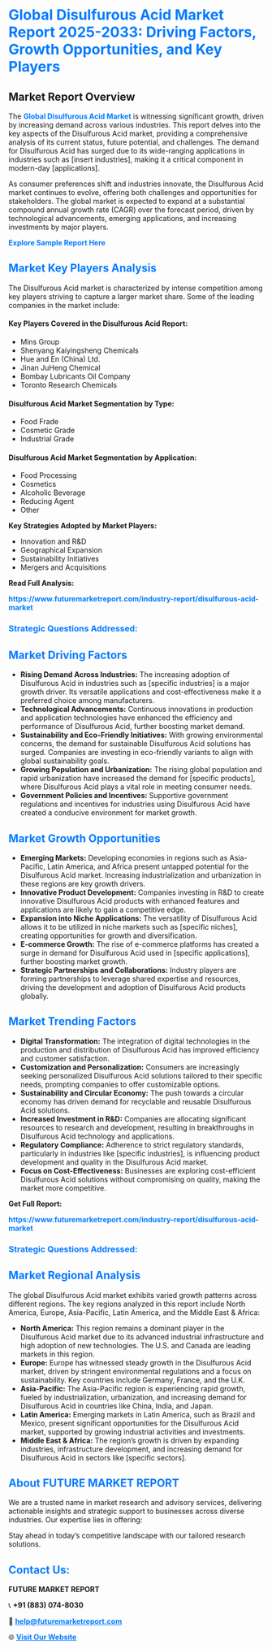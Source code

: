 <h1 style="color: #007BFF;">Global Disulfurous Acid Market Report 2025-2033: Driving Factors, Growth Opportunities, and Key Players</h1>

<section id="overview">
<h2>Market Report Overview</h2>
<p>The <a href="https://www.futuremarketreport.com/industry-report/disulfurous-acid-market" style="color: #007BFF; text-decoration: none;"><strong>Global Disulfurous Acid Market</strong></a> is witnessing significant growth, driven by increasing demand across various industries. This report delves into the key aspects of the Disulfurous Acid market, providing a comprehensive analysis of its current status, future potential, and challenges. The demand for Disulfurous Acid has surged due to its wide-ranging applications in industries such as [insert industries], making it a critical component in modern-day [applications].</p>
<p>As consumer preferences shift and industries innovate, the Disulfurous Acid market continues to evolve, offering both challenges and opportunities for stakeholders. The global market is expected to expand at a substantial compound annual growth rate (CAGR) over the forecast period, driven by technological advancements, emerging applications, and increasing investments by major players.</p>
</section>

<section id="overview">
<p><a href="https://www.futuremarketreport.com/request-sample/reportId=58507" style="color: #007BFF; text-decoration: none;"><strong>Explore Sample Report Here</strong></a></p>
</section>

<section id="key-players">
<h2 style="color: #007BFF;">Market Key Players Analysis</h2>
<p>The Disulfurous Acid market is characterized by intense competition among key players striving to capture a larger market share. Some of the leading companies in the market include:</p>
<h4>Key Players Covered in the Disulfurous Acid Report:</h4>
<ul><li>Mins Group</li><li>Shenyang Kaiyingsheng Chemicals</li><li>Hue and En (China) Ltd.</li><li>Jinan JuHeng Chemical</li><li>Bombay Lubricants Oil Company</li><li>Toronto Research Chemicals</li></ul>
<h4>Disulfurous Acid Market Segmentation by Type:</h4>
<ul><li>Food Frade</li><li>Cosmetic Grade</li><li>Industrial Grade</li></ul>

<h4>Disulfurous Acid Market Segmentation by Application:</h4>
<ul><li>Food Processing</li><li>Cosmetics</li><li>Alcoholic Beverage</li><li>Reducing Agent</li><li>Other</li></ul>
<p><strong>Key Strategies Adopted by Market Players:</strong></p>
<ul>
<li>Innovation and R&D</li>
<li>Geographical Expansion</li>
<li>Sustainability Initiatives</li>
<li>Mergers and Acquisitions</li>
</ul>
</section>

<section>
<p><strong>Read Full Analysis: </strong></p><a href="https://www.futuremarketreport.com/industry-report/disulfurous-acid-market" style="color: #007BFF; text-decoration: none;"><strong>https://www.futuremarketreport.com/industry-report/disulfurous-acid-market</strong></a>
<h3 style="color: #007BFF;">Strategic Questions Addressed:</h3>
</section>

<section id="driving-factors">
<h2 style="color: #007BFF;">Market Driving Factors</h2>
<ul>
<li><strong>Rising Demand Across Industries:</strong> The increasing adoption of Disulfurous Acid in industries such as [specific industries] is a major growth driver. Its versatile applications and cost-effectiveness make it a preferred choice among manufacturers.</li>
<li><strong>Technological Advancements:</strong> Continuous innovations in production and application technologies have enhanced the efficiency and performance of Disulfurous Acid, further boosting market demand.</li>
<li><strong>Sustainability and Eco-Friendly Initiatives:</strong> With growing environmental concerns, the demand for sustainable Disulfurous Acid solutions has surged. Companies are investing in eco-friendly variants to align with global sustainability goals.</li>
<li><strong>Growing Population and Urbanization:</strong> The rising global population and rapid urbanization have increased the demand for [specific products], where Disulfurous Acid plays a vital role in meeting consumer needs.</li>
<li><strong>Government Policies and Incentives:</strong> Supportive government regulations and incentives for industries using Disulfurous Acid have created a conducive environment for market growth.</li>
</ul>
</section>

<section id="growth-opportunities">
<h2 style="color: #007BFF;">Market Growth Opportunities</h2>
<ul>
<li><strong>Emerging Markets:</strong> Developing economies in regions such as Asia-Pacific, Latin America, and Africa present untapped potential for the Disulfurous Acid market. Increasing industrialization and urbanization in these regions are key growth drivers.</li>
<li><strong>Innovative Product Development:</strong> Companies investing in R&D to create innovative Disulfurous Acid products with enhanced features and applications are likely to gain a competitive edge.</li>
<li><strong>Expansion into Niche Applications:</strong> The versatility of Disulfurous Acid allows it to be utilized in niche markets such as [specific niches], creating opportunities for growth and diversification.</li>
<li><strong>E-commerce Growth:</strong> The rise of e-commerce platforms has created a surge in demand for Disulfurous Acid used in [specific applications], further boosting market growth.</li>
<li><strong>Strategic Partnerships and Collaborations:</strong> Industry players are forming partnerships to leverage shared expertise and resources, driving the development and adoption of Disulfurous Acid products globally.</li>
</ul>
</section>

<section id="trending-factors">
<h2 style="color: #007BFF;">Market Trending Factors</h2>
<ul>
<li><strong>Digital Transformation:</strong> The integration of digital technologies in the production and distribution of Disulfurous Acid has improved efficiency and customer satisfaction.</li>
<li><strong>Customization and Personalization:</strong> Consumers are increasingly seeking personalized Disulfurous Acid solutions tailored to their specific needs, prompting companies to offer customizable options.</li>
<li><strong>Sustainability and Circular Economy:</strong> The push towards a circular economy has driven demand for recyclable and reusable Disulfurous Acid solutions.</li>
<li><strong>Increased Investment in R&D:</strong> Companies are allocating significant resources to research and development, resulting in breakthroughs in Disulfurous Acid technology and applications.</li>
<li><strong>Regulatory Compliance:</strong> Adherence to strict regulatory standards, particularly in industries like [specific industries], is influencing product development and quality in the Disulfurous Acid market.</li>
<li><strong>Focus on Cost-Effectiveness:</strong> Businesses are exploring cost-efficient Disulfurous Acid solutions without compromising on quality, making the market more competitive.</li>
</ul>
</section>

<section>
<p><strong>Get Full Report: </strong></p><a href="https://www.futuremarketreport.com/industry-report/disulfurous-acid-market" style="color: #007BFF; text-decoration: none;"><strong>https://www.futuremarketreport.com/industry-report/disulfurous-acid-market</strong></a>
<h3 style="color: #007BFF;">Strategic Questions Addressed:</h3>
</section>


<section id="regional-analysis">
<h2 style="color: #007BFF;">Market Regional Analysis</h2>
<p>The global Disulfurous Acid market exhibits varied growth patterns across different regions. The key regions analyzed in this report include North America, Europe, Asia-Pacific, Latin America, and the Middle East & Africa:</p>
<ul>
<li><strong>North America:</strong> This region remains a dominant player in the Disulfurous Acid market due to its advanced industrial infrastructure and high adoption of new technologies. The U.S. and Canada are leading markets in this region.</li>
<li><strong>Europe:</strong> Europe has witnessed steady growth in the Disulfurous Acid market, driven by stringent environmental regulations and a focus on sustainability. Key countries include Germany, France, and the U.K.</li>
<li><strong>Asia-Pacific:</strong> The Asia-Pacific region is experiencing rapid growth, fueled by industrialization, urbanization, and increasing demand for Disulfurous Acid in countries like China, India, and Japan.</li>
<li><strong>Latin America:</strong> Emerging markets in Latin America, such as Brazil and Mexico, present significant opportunities for the Disulfurous Acid market, supported by growing industrial activities and investments.</li>
<li><strong>Middle East & Africa:</strong> The region’s growth is driven by expanding industries, infrastructure development, and increasing demand for Disulfurous Acid in sectors like [specific sectors].</li>
</ul>
</section>

<footer>
<h2 style="color: #007BFF;">About FUTURE MARKET REPORT</h2>
<p>We are a trusted name in market research and advisory services, delivering actionable insights and strategic support to businesses across diverse industries. Our expertise lies in offering:</p>

<p>Stay ahead in today’s competitive landscape with our tailored research solutions.</p>

<h2 style="color: #007BFF;">Contact Us:</h2>
<p><strong>FUTURE MARKET REPORT</strong></p>
<p>📞 <strong>+91 (883) 074-8030</strong></p>
<p>📧 <strong><a href="mailto:help@futuremarketreport.com" style="color: #007BFF;">help@futuremarketreport.com</a></strong></p>
<p>🌐 <strong><a href="https://www.futuremarketreport.com/" style="color: #007BFF;">Visit Our Website</a></strong></p>
</footer>